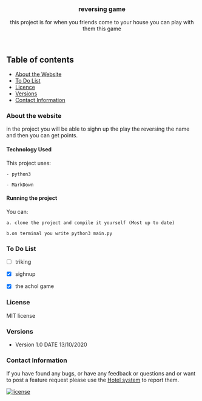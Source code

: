 <p align="center">
  <a href="https://github.com/yourUserName/YourProjectName">
  </a>
  <h3 align="center">reversing game</h3>

  <p align="center">
    this project is for when you friends come to your house you can play with them this game
    </p>
</p>

<br>


## Table of contents
- [About the Website](#about-the-website)
- [To Do List](#to-do-list)
- [Licence](#license)
- [Versions](#versions)
- [Contact Information](#contact-information)



### About the website

in the project you will be able to sighn up the play the reversing the name and then you can get points.
#### Technology Used
This project uses:

    - python3
    
    - MarkDown

#### Running the project

You can:

    a. clone the project and compile it yourself (Most up to date)
    
    b.on terminal you write python3 main.py

### To Do List



- [ ] triking
- [x] sighnup
- [x] the achol game






### License
MIT license

### Versions
* Version 1.0  DATE 13/10/2020



### Contact Information

If you have found any bugs, or have any feedback or questions and or want to post a feature request please use the [Hotel system](https://github.com/mallimuondu/Hotel-system/issues) to report them.


[![license](https://img.shields.io/github/license/mashape/apistatus.svg?style=for-the-badge)](https://github.com/tamzi/ReadMe-MasterTemplates/blob/master/LICENSE)


